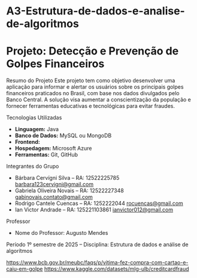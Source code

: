 # A3-Estrutura-de-dados-e-analise-de-algoritmos
# Projeto: Detecção e Prevenção de Golpes Financeiros

Resumo do Projeto
Este projeto tem como objetivo desenvolver uma aplicação para informar e alertar os usuários sobre os principais golpes financeiros praticados no Brasil, com base nos dados divulgados pelo Banco Central. A solução visa aumentar a conscientização da população e fornecer ferramentas educativas e tecnológicas para evitar fraudes.

 Tecnologias Utilizadas
- **Linguagem:** Java  
- **Banco de Dados:** MySQL ou MongoDB  
- **Frontend:**
- **Hospedagem:** Microsoft Azure  
- **Ferramentas:** Git, GitHub

Integrantes do Grupo
- Bárbara Cervígni Silva – RA: 12522225785 barbara123cervigni@gmail.com
- Gabriela Oliveira Novais – RA: 12522227348 gabinovais.contato@gmail.com
- Rodrigo Cantele Cuencas – RA:  1252222044 rocuencas@gmail.com
- Ian Victor Andrade – RA: 125221103861 ianvictor012@gmail.com

 Professor
- Nome do Professor: Augusto Mendes

Período
1º semestre de 2025 – Disciplina: Estrutura de dados e análise de algorítmos

https://www.bcb.gov.br/meubc/faqs/p/vitima-fez-compra-com-cartao-e-caiu-em-golpe
https://www.kaggle.com/datasets/mlg-ulb/creditcardfraud
